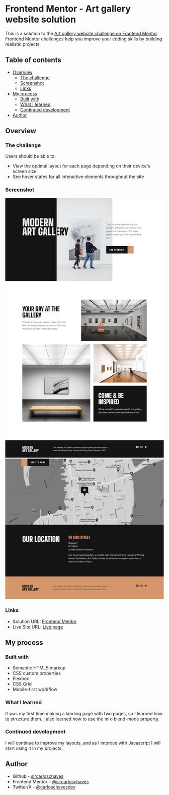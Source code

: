 # Frontend Mentor - Art gallery website solution

This is a solution to the [Art gallery website challenge on Frontend Mentor](https://www.frontendmentor.io/challenges/art-gallery-website-yVdrZlxyA). Frontend Mentor challenges help you improve your coding skills by building realistic projects. 

## Table of contents

- [Overview](#overview)
  - [The challenge](#the-challenge)
  - [Screenshot](#screenshot)
  - [Links](#links)
- [My process](#my-process)
  - [Built with](#built-with)
  - [What I learned](#what-i-learned)
  - [Continued development](#continued-development)
- [Author](#author)

## Overview

### The challenge

Users should be able to:

- View the optimal layout for each page depending on their device's screen size
- See hover states for all interactive elements throughout the site

### Screenshot

![](assets/screenshot1.png) ![](assets/screenshot2.png)

### Links

- Solution URL: [Frontend Mentor](https://www.frontendmentor.io/solutions/art-gallery-website-responsive-without-frameworks-3AB3MhAhIx)
- Live Site URL: [Live page](https://sircarloschaves.github.io/art-gallery-website/)

## My process

### Built with

- Semantic HTML5 markup
- CSS custom properties
- Flexbox
- CSS Grid
- Mobile-first workflow

### What I learned

It was my first time making a landing page with two pages, so I learned how to structure them.
I also learned how to use the mix-blend-mode property.

### Continued development

I will continue to improve my layouts, and as I improve with Javascript I will start using it in my projects.

## Author

- Github - [sircarloschaves](https://github.com/sircarloschaves)
- Frontend Mentor - [@sircarloschaves](https://www.frontendmentor.io/profile/sircarloschaves)
- Twitter/X - [@carloschavesdev](https://twitter.com/carloschavesdev)
